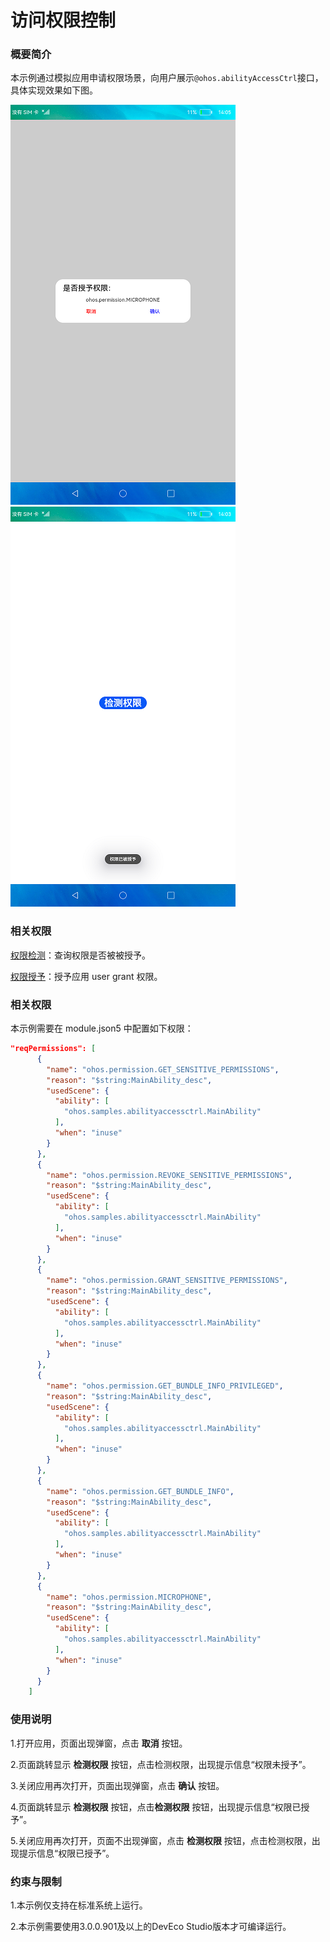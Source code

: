 # 访问权限控制

### 概要简介

本示例通过模拟应用申请权限场景，向用户展示`@ohos.abilityAccessCtrl`接口，具体实现效果如下图。

<img src="./screenshots/device/dialog.png"/><img src="./screenshots/device/main.png"/>

### 相关权限

[权限检测](https://gitee.com/openharmony/docs/blob/master/zh-cn/application-dev/reference/apis/js-apis-abilityAccessCtrl.md#verifyaccesstoken)：查询权限是否被被授予。

[权限授予](https://gitee.com/openharmony/docs/blob/master/zh-cn/application-dev/reference/apis/js-apis-abilityAccessCtrl.md#grantusergrantedpermission)：授予应用 user grant 权限。


### 相关权限

本示例需要在 module.json5 中配置如下权限：

```json
"reqPermissions": [
      {
        "name": "ohos.permission.GET_SENSITIVE_PERMISSIONS",
        "reason": "$string:MainAbility_desc",
        "usedScene": {
          "ability": [
            "ohos.samples.abilityaccessctrl.MainAbility"
          ],
          "when": "inuse"
        }
      },
      {
        "name": "ohos.permission.REVOKE_SENSITIVE_PERMISSIONS",
        "reason": "$string:MainAbility_desc",
        "usedScene": {
          "ability": [
            "ohos.samples.abilityaccessctrl.MainAbility"
          ],
          "when": "inuse"
        }
      },
      {
        "name": "ohos.permission.GRANT_SENSITIVE_PERMISSIONS",
        "reason": "$string:MainAbility_desc",
        "usedScene": {
          "ability": [
            "ohos.samples.abilityaccessctrl.MainAbility"
          ],
          "when": "inuse"
        }
      },
      {
        "name": "ohos.permission.GET_BUNDLE_INFO_PRIVILEGED",
        "reason": "$string:MainAbility_desc",
        "usedScene": {
          "ability": [
            "ohos.samples.abilityaccessctrl.MainAbility"
          ],
          "when": "inuse"
        }
      },
      {
        "name": "ohos.permission.GET_BUNDLE_INFO",
        "reason": "$string:MainAbility_desc",
        "usedScene": {
          "ability": [
            "ohos.samples.abilityaccessctrl.MainAbility"
          ],
          "when": "inuse"
        }
      },
      {
        "name": "ohos.permission.MICROPHONE",
        "reason": "$string:MainAbility_desc",
        "usedScene": {
          "ability": [
            "ohos.samples.abilityaccessctrl.MainAbility"
          ],
          "when": "inuse"
        }
      }
    ]
```

### 使用说明

1.打开应用，页面出现弹窗，点击 **取消** 按钮。

2.页面跳转显示 **检测权限** 按钮，点击检测权限，出现提示信息“权限未授予”。

3.关闭应用再次打开，页面出现弹窗，点击 **确认** 按钮。

4.页面跳转显示 **检测权限** 按钮，点击**检测权限** 按钮，出现提示信息“权限已授予”。

5.关闭应用再次打开，页面不出现弹窗，点击 **检测权限** 按钮，点击检测权限，出现提示信息“权限已授予”。

### 约束与限制

1.本示例仅支持在标准系统上运行。

2.本示例需要使用3.0.0.901及以上的DevEco Studio版本才可编译运行。